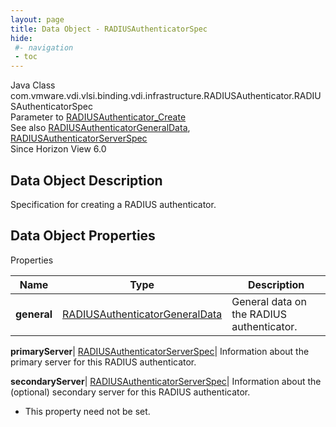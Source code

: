 ```yaml
---
layout: page
title: Data Object - RADIUSAuthenticatorSpec
hide:
 #- navigation
 - toc
---
```






Java Class
    com.vmware.vdi.vlsi.binding.vdi.infrastructure.RADIUSAuthenticator.RADIUSAuthenticatorSpec  
Parameter to
     [RADIUSAuthenticator_Create](vdi.infrastructure.RADIUSAuthenticator.md#create)  
See also
     [RADIUSAuthenticatorGeneralData](vdi.infrastructure.RADIUSAuthenticator.GeneralData.md), [RADIUSAuthenticatorServerSpec](vdi.infrastructure.RADIUSAuthenticator.ServerData.md)  
Since 
    Horizon View 6.0

## Data Object Description 

Specification for creating a RADIUS authenticator. 

## Data Object Properties

Properties

Name |  Type |  Description   
---|---|---  
**general**| [RADIUSAuthenticatorGeneralData](vdi.infrastructure.RADIUSAuthenticator.GeneralData.md)|  General data on the RADIUS authenticator.   
  
**primaryServer**| [RADIUSAuthenticatorServerSpec](vdi.infrastructure.RADIUSAuthenticator.ServerData.md)|  Information about the primary server for this RADIUS authenticator.   
  
**secondaryServer**| [RADIUSAuthenticatorServerSpec](vdi.infrastructure.RADIUSAuthenticator.ServerData.md)|  Information about the (optional) secondary server for this RADIUS authenticator.   


* This property need not be set.

  
  
  

  
  

